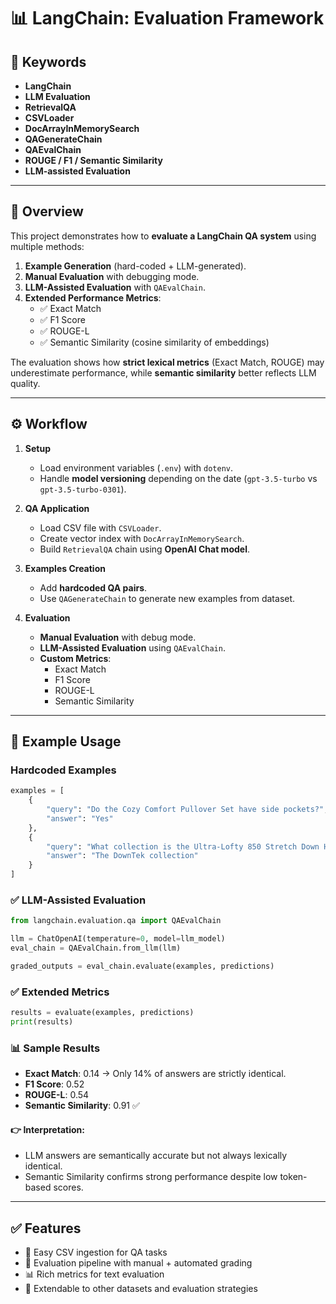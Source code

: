 # 📊 LangChain: Evaluation Framework

## 🔑 Keywords
- **LangChain**
- **LLM Evaluation**
- **RetrievalQA**
- **CSVLoader**
- **DocArrayInMemorySearch**
- **QAGenerateChain**
- **QAEvalChain**
- **ROUGE / F1 / Semantic Similarity**
- **LLM-assisted Evaluation**

---

## 📖 Overview
This project demonstrates how to **evaluate a LangChain QA system** using multiple methods:

1. **Example Generation** (hard-coded + LLM-generated).
2. **Manual Evaluation** with debugging mode.
3. **LLM-Assisted Evaluation** with `QAEvalChain`.
4. **Extended Performance Metrics**:
   - ✅ Exact Match
   - ✅ F1 Score
   - ✅ ROUGE-L
   - ✅ Semantic Similarity (cosine similarity of embeddings)

The evaluation shows how **strict lexical metrics** (Exact Match, ROUGE) may underestimate performance, while **semantic similarity** better reflects LLM quality.

---

## ⚙️ Workflow

1. **Setup**
   - Load environment variables (`.env`) with `dotenv`.
   - Handle **model versioning** depending on the date (`gpt-3.5-turbo` vs `gpt-3.5-turbo-0301`).

2. **QA Application**
   - Load CSV file with `CSVLoader`.
   - Create vector index with `DocArrayInMemorySearch`.
   - Build `RetrievalQA` chain using **OpenAI Chat model**.

3. **Examples Creation**
   - Add **hardcoded QA pairs**.
   - Use `QAGenerateChain` to generate new examples from dataset.

4. **Evaluation**
   - **Manual Evaluation** with debug mode.
   - **LLM-Assisted Evaluation** using `QAEvalChain`.
   - **Custom Metrics**:
     - Exact Match
     - F1 Score
     - ROUGE-L
     - Semantic Similarity

---

## 🚀 Example Usage

### Hardcoded Examples
```python
examples = [
    {
        "query": "Do the Cozy Comfort Pullover Set have side pockets?",
        "answer": "Yes"
    },
    {
        "query": "What collection is the Ultra-Lofty 850 Stretch Down Hooded Jacket from?",
        "answer": "The DownTek collection"
    }
]
```

### ✅ LLM-Assisted Evaluation
```python
from langchain.evaluation.qa import QAEvalChain

llm = ChatOpenAI(temperature=0, model=llm_model)
eval_chain = QAEvalChain.from_llm(llm)

graded_outputs = eval_chain.evaluate(examples, predictions)
```

### ✅ Extended Metrics
```python
results = evaluate(examples, predictions)
print(results)
```

### 📊 Sample Results
- **Exact Match**: 0.14 → Only 14% of answers are strictly identical.
- **F1 Score**: 0.52
- **ROUGE-L**: 0.54
- **Semantic Similarity**: 0.91 ✅

#### 👉 Interpretation:
- LLM answers are semantically accurate but not always lexically identical.
- Semantic Similarity confirms strong performance despite low token-based scores.

---

## ✅ Features
- 📂 Easy CSV ingestion for QA tasks
- 🔎 Evaluation pipeline with manual + automated grading
- 📊 Rich metrics for text evaluation
- 🔄 Extendable to other datasets and evaluation strategies